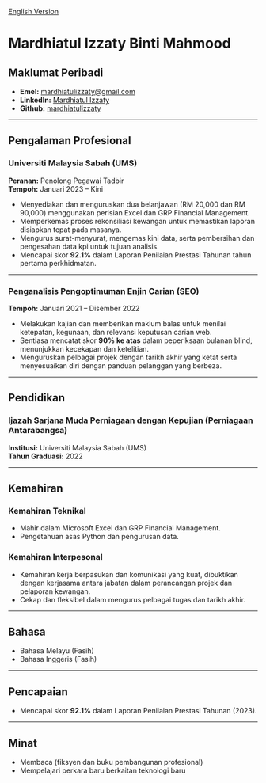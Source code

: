 [English Version](resume_en.md)

# Mardhiatul Izzaty Binti Mahmood

## Maklumat Peribadi
- **Emel:** mardhiatulizzaty@gmail.com
- **LinkedIn:** [Mardhiatul Izzaty](https://www.linkedin.com/in/mardhiatul-izzaty/)
- **Github:** [mardhiatulizzaty](https://github.com/mardhiatulizzaty)

---

## Pengalaman Profesional

### Universiti Malaysia Sabah (UMS)  
**Peranan:** Penolong Pegawai Tadbir  
**Tempoh:** Januari 2023 – Kini  

- Menyediakan dan menguruskan dua belanjawan (RM 20,000 dan RM 90,000) menggunakan perisian Excel dan GRP Financial Management.  
- Memperkemas proses rekonsiliasi kewangan untuk memastikan laporan disiapkan tepat pada masanya.  
- Mengurus surat-menyurat, mengemas kini data, serta pembersihan dan pengesahan data kpi untuk tujuan analisis.  
- Mencapai skor **92.1%** dalam Laporan Penilaian Prestasi Tahunan tahun pertama perkhidmatan.  

---

### Penganalisis Pengoptimuman Enjin Carian (SEO)  
**Tempoh:** Januari 2021 – Disember 2022  

- Melakukan kajian dan memberikan maklum balas untuk menilai ketepatan, kegunaan, dan relevansi keputusan carian web.  
- Sentiasa mencatat skor **90% ke atas** dalam peperiksaan bulanan blind, menunjukkan kecekapan dan ketelitian.  
- Menguruskan pelbagai projek dengan tarikh akhir yang ketat serta menyesuaikan diri dengan panduan pelanggan yang berbeza.  

---

## Pendidikan

### Ijazah Sarjana Muda Perniagaan dengan Kepujian (Perniagaan Antarabangsa)  
**Institusi:** Universiti Malaysia Sabah (UMS)  
**Tahun Graduasi:** 2022  

---

## Kemahiran

### Kemahiran Teknikal
- Mahir dalam Microsoft Excel dan GRP Financial Management.  
- Pengetahuan asas Python dan pengurusan data.  

### Kemahiran Interpesonal
- Kemahiran kerja berpasukan dan komunikasi yang kuat, dibuktikan dengan kerjasama antara jabatan dalam perancangan projek dan pelaporan kewangan.  
- Cekap dan fleksibel dalam mengurus pelbagai tugas dan tarikh akhir.  

---

## Bahasa
- Bahasa Melayu (Fasih)  
- Bahasa Inggeris (Fasih)  

---

## Pencapaian
- Mencapai skor **92.1%** dalam Laporan Penilaian Prestasi Tahunan (2023).    

---

## Minat
- Membaca (fiksyen dan buku pembangunan profesional)
- Mempelajari perkara baru berkaitan teknologi baru
